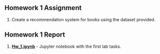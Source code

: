 ## Homework 1 Assignment

1. Create a recommendation system for books using the dataset provided.

## Homework 1 Report

1. **[Hw_1.ipynb](Hw_1.ipynb)** - Jupyter notebook with the first lab tasks.